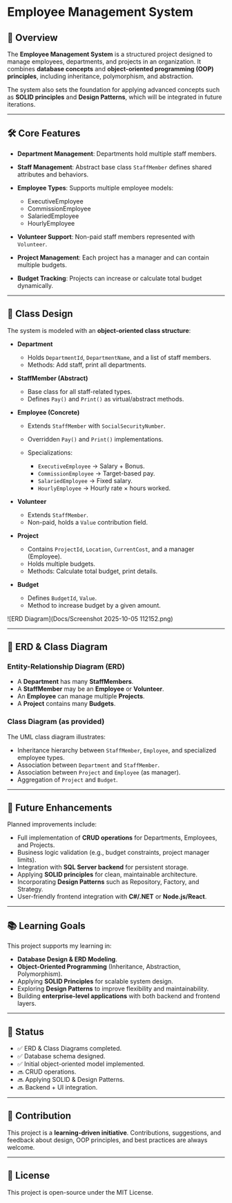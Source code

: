 # Employee Management System

## 📌 Overview

The **Employee Management System** is a structured project designed to manage employees, departments, and projects in an organization.
It combines **database concepts** and **object-oriented programming (OOP) principles**, including inheritance, polymorphism, and abstraction.

The system also sets the foundation for applying advanced concepts such as **SOLID principles** and **Design Patterns**, which will be integrated in future iterations.

---

## 🛠️ Core Features

* **Department Management**: Departments hold multiple staff members.
* **Staff Management**: Abstract base class `StaffMember` defines shared attributes and behaviors.
* **Employee Types**: Supports multiple employee models:

  * ExecutiveEmployee
  * CommissionEmployee
  * SalariedEmployee
  * HourlyEmployee
* **Volunteer Support**: Non-paid staff members represented with `Volunteer`.
* **Project Management**: Each project has a manager and can contain multiple budgets.
* **Budget Tracking**: Projects can increase or calculate total budget dynamically.

---

## 📂 Class Design

The system is modeled with an **object-oriented class structure**:

* **Department**

  * Holds `DepartmentId`, `DepartmentName`, and a list of staff members.
  * Methods: Add staff, print all departments.

* **StaffMember (Abstract)**

  * Base class for all staff-related types.
  * Defines `Pay()` and `Print()` as virtual/abstract methods.

* **Employee (Concrete)**

  * Extends `StaffMember` with `SocialSecurityNumber`.
  * Overridden `Pay()` and `Print()` implementations.
  * Specializations:

    * `ExecutiveEmployee` → Salary + Bonus.
    * `CommissionEmployee` → Target-based pay.
    * `SalariedEmployee` → Fixed salary.
    * `HourlyEmployee` → Hourly rate × hours worked.

* **Volunteer**

  * Extends `StaffMember`.
  * Non-paid, holds a `Value` contribution field.

* **Project**

  * Contains `ProjectId`, `Location`, `CurrentCost`, and a manager (Employee).
  * Holds multiple budgets.
  * Methods: Calculate total budget, print details.

* **Budget**

  * Defines `BudgetId`, `Value`.
  * Method to increase budget by a given amount.

 ![ERD Diagram](Docs/Screenshot 2025-10-05 112152.png)

---

## 🔗 ERD & Class Diagram

### Entity-Relationship Diagram (ERD)

* A **Department** has many **StaffMembers**.
* A **StaffMember** may be an **Employee** or **Volunteer**.
* An **Employee** can manage multiple **Projects**.
* A **Project** contains many **Budgets**.

### Class Diagram (as provided)

The UML class diagram illustrates:

* Inheritance hierarchy between `StaffMember`, `Employee`, and specialized employee types.
* Association between `Department` and `StaffMember`.
* Association between `Project` and `Employee` (as manager).
* Aggregation of `Project` and `Budget`.

---

## 🚀 Future Enhancements

Planned improvements include:

* Full implementation of **CRUD operations** for Departments, Employees, and Projects.
* Business logic validation (e.g., budget constraints, project manager limits).
* Integration with **SQL Server backend** for persistent storage.
* Applying **SOLID principles** for clean, maintainable architecture.
* Incorporating **Design Patterns** such as Repository, Factory, and Strategy.
* User-friendly frontend integration with **C#/.NET** or **Node.js/React**.

---

## 📚 Learning Goals

This project supports my learning in:

* **Database Design & ERD Modeling**.
* **Object-Oriented Programming** (Inheritance, Abstraction, Polymorphism).
* Applying **SOLID Principles** for scalable system design.
* Exploring **Design Patterns** to improve flexibility and maintainability.
* Building **enterprise-level applications** with both backend and frontend layers.

---

## 📅 Status

* ✅ ERD & Class Diagrams completed.
* ✅ Database schema designed.
* ✅ Initial object-oriented model implemented.
* 🔜 CRUD operations.
* 🔜 Applying SOLID & Design Patterns.
* 🔜 Backend + UI integration.

---

## 🤝 Contribution

This project is a **learning-driven initiative**. Contributions, suggestions, and feedback about design, OOP principles, and best practices are always welcome.

---

## 📄 License

This project is open-source under the MIT License.
